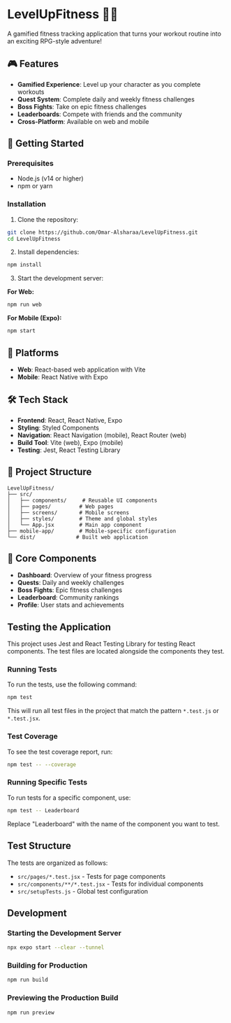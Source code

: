 # LevelUpFitness 🏋️‍♂️

A gamified fitness tracking application that turns your workout routine into an exciting RPG-style adventure!

## 🎮 Features

- **Gamified Experience**: Level up your character as you complete workouts
- **Quest System**: Complete daily and weekly fitness challenges
- **Boss Fights**: Take on epic fitness challenges
- **Leaderboards**: Compete with friends and the community
- **Cross-Platform**: Available on web and mobile

## 🚀 Getting Started

### Prerequisites
- Node.js (v14 or higher)
- npm or yarn

### Installation

1. Clone the repository:
```bash
git clone https://github.com/Omar-Alsharaa/LevelUpFitness.git
cd LevelUpFitness
```

2. Install dependencies:
```bash
npm install
```

3. Start the development server:

**For Web:**
```bash
npm run web
```

**For Mobile (Expo):**
```bash
npm start
```

## 📱 Platforms

- **Web**: React-based web application with Vite
- **Mobile**: React Native with Expo

## 🛠️ Tech Stack

- **Frontend**: React, React Native, Expo
- **Styling**: Styled Components
- **Navigation**: React Navigation (mobile), React Router (web)
- **Build Tool**: Vite (web), Expo (mobile)
- **Testing**: Jest, React Testing Library

## 📁 Project Structure

```
LevelUpFitness/
├── src/
│   ├── components/     # Reusable UI components
│   ├── pages/         # Web pages
│   ├── screens/       # Mobile screens
│   ├── styles/        # Theme and global styles
│   └── App.jsx        # Main app component
├── mobile-app/        # Mobile-specific configuration
└── dist/             # Built web application
```

## 🎯 Core Components

- **Dashboard**: Overview of your fitness progress
- **Quests**: Daily and weekly challenges
- **Boss Fights**: Epic fitness challenges
- **Leaderboard**: Community rankings
- **Profile**: User stats and achievements

## Testing the Application

This project uses Jest and React Testing Library for testing React components. The test files are located alongside the components they test.

### Running Tests

To run the tests, use the following command:

```bash
npm test
```

This will run all test files in the project that match the pattern `*.test.js` or `*.test.jsx`.

### Test Coverage

To see the test coverage report, run:

```bash
npm test -- --coverage
```

### Running Specific Tests

To run tests for a specific component, use:

```bash
npm test -- Leaderboard
```

Replace "Leaderboard" with the name of the component you want to test.

## Test Structure

The tests are organized as follows:

- `src/pages/*.test.jsx` - Tests for page components
- `src/components/**/*.test.jsx` - Tests for individual components
- `src/setupTests.js` - Global test configuration

## Development

### Starting the Development Server

```bash
npx expo start --clear --tunnel
```

### Building for Production

```bash
npm run build
```

### Previewing the Production Build

```bash
npm run preview
```